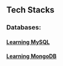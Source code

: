 ## Tech Stacks

### Databases:

#### [Learning MySQL](./Tech_Stacks/Learning_MySQL.md)

#### [Learning MongoDB](./Tech_Stacks/Learning_MongoDB.md)
